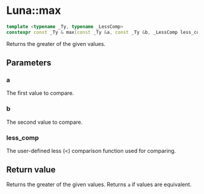 # Luna::max

```c++
template <typename _Ty, typename _LessComp>
constexpr const _Ty & max(const _Ty &a, const _Ty &b, _LessComp less_comp)
```

Returns the greater of the given values. 



## Parameters
### a
The first value to compare. 

### b
The second value to compare. 

### less_comp
The user-defined less (<) comparison function used for comparing. 

## Return value
Returns the greater of the given values. Returns `a` if values are equivalent. 

